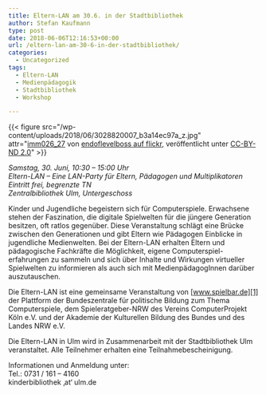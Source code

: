 ```yaml
---
title: Eltern-LAN am 30.6. in der Stadtbibliothek
author: Stefan Kaufmann
type: post
date: 2018-06-06T12:16:53+00:00
url: /eltern-lan-am-30-6-in-der-stadtbibliothek/
categories:
  - Uncategorized
tags:
  - Eltern-LAN
  - Medienpädagogik
  - Stadtbibliothek
  - Workshop

---
```


{{< figure src="/wp-content/uploads/2018/06/3028820007_b3a14ec97a_z.jpg" attr="[imm026_27](https://www.flickr.com/photos/21180704@N08/3028820007/) von [endoflevelboss auf flickr](https://www.flickr.com/photos/21180704@N08/), veröffentlicht unter [CC-BY-ND 2.0](https://creativecommons.org/licenses/by-nd/2.0/)" >}}

_Samstag, 30. Juni, 10:30 &#8211; 15:00 Uhr_  
_Eltern-LAN &#8211; Eine LAN-Party für Eltern, Pädagogen und Multiplikatoren_  
_Eintritt frei, begrenzte TN_  
_Zentralbibliothek Ulm, Untergeschoss_  

Kinder und Jugendliche begeistern sich für Computerspiele. Erwachsene stehen der Faszination, die digitale Spielwelten für die jüngere Generation besitzen, oft ratlos gegenüber. Diese Veranstaltung schlägt eine Brücke zwischen den Generationen und gibt Eltern wie Pädagogen Einblicke in jugendliche Medienwelten. Bei der Eltern-LAN erhalten Eltern und pädagogische Fachkräfte die Möglichkeit, eigene Computerspiel-erfahrungen zu sammeln und sich über Inhalte und Wirkungen virtueller Spielwelten zu informieren als auch sich mit MedienpädagogInnen darüber auszutauschen.

Die Eltern-LAN ist eine gemeinsame Veranstaltung von [www.spielbar.de][1] der Plattform der Bundeszentrale für politische Bildung zum Thema Computerspiele, dem Spieleratgeber-NRW des Vereins ComputerProjekt Köln e.V. und der Akademie der Kulturellen Bildung des Bundes und des Landes NRW e.V.

Die Eltern-LAN in Ulm wird in Zusammenarbeit mit der Stadtbibliothek Ulm veranstaltet. Alle Teilnehmer erhalten eine Teilnahmebescheinigung.

Informationen und Anmeldung unter:  
Tel.: 0731 / 161 &#8211; 4160  
kinderbibliothek &#8218;at&#8216; ulm.de

 [1]: http://www.spielbar.de/
